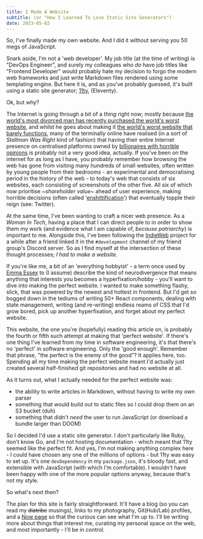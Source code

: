 ```yaml
---
title: I Made A Website
subtitle: (or "How I Learned To Love Static Site Generators")
date: 2023-05-02
---
```


So, I've finally made my own website. And I did it without serving you 50 megs
of JavaScript.

Snark aside, I'm not a 'web developer'. My job title (at the time of writing) is
"DevOps Engineer", and surely my colleagues who *do* have job titles like "Frontend
Developer" would probably hate my decision to forgo the modern web frameworks
and just write Markdown files rendered using some templating engine. But here
it is, and as you've probably guessed, it's built using a static site generator;
[11ty][1], (Eleventy).

Ok, but why?

The Internet is going through a bit of a *thing* right now; mostly because
[the world's most divorced man has recently purchased the world's worst website][2],
and whilst he goes about making it [the world's worst website that barely functions][3],
many of the terminally online have realised (in a sort of *Stallman Was Right*
kind of fashion) that having their entire Internet presence on centralised
platforms owned by [billionaires with horrible opinions][4] is probably not a
very good idea, actually. If you've been on the internet for as long as I have,
you probably remember how browsing the web has gone from visiting many hundreds
of small websites, often written by young people from their bedrooms - an
experimental and democratising period in the history of the web - to today's
web that consists of six websites, each consisting of screenshots of the other
five. All six of which now prioritise *~shareholder value~* ahead of user
experience, making horrible decisions (often called '[enshittification][5]')
that eventually topple their reign (see: Twitter).

At the same time, I've been wanting to craft a nicer web presence. As a *Woman
In Tech*, having a place that I can direct people to in order to show them my
work (and evidence what I am capable of, *because patriarchy*) is important to
me. Alongside this, I've been following the [IndieWeb][6] project for a while
after a friend linked it in the `#development` channel of my friend group's
Discord server. So as I find myself at the intersection of these thought
processes; *I had to make a website*.

If you're like me, a bit of an 'everything hobbyist' - a term once used by
[Emma Essex][7] to (I assume) describe the kind of neurodivergence that means
anything that interests you becomes a hyperfixation/hobby - you'll want to dive
into making the perfect website. I wanted to make something flashy, slick, that
was powered by the newest and hottest in frontend. But I'd get so bogged down
in the tediums of writing 50+ React components, dealing with state management,
writing (and re-writing) endless reams of CSS that I'd grow bored, pick up
another hyperfixation, and forget about my perfect website.

This website, the one you're (hopefully) reading this article on, is probably
the fourth or fifth such attempt at making that 'perfect website'. If there's
one thing I've learned from my time in software engineering, it's that there's
no 'perfect' in software engineering. Only the 'good enough'. Remember that
phrase, "the perfect is the enemy of the good"? It applies here, too. Spending
all my time making the perfect website meant I'd actually just created several
half-finished git repositories and had no website at all.

As it turns out, what I actually needed for the perfect website was:

- the ability to write articles in Markdown, without having to write my own
parser
- something that would build out to static files so I could drop them on an S3
bucket (duh)
- something that didn't *need* the user to run JavaScript (or download a bundle
larger than DOOM)

So I decided I'd use a static site generator. I don't particularly like Ruby,
don't know Go, and I'm not hosting documentation - which meant that 11ty seemed
like the perfect fit. And yes, I'm not making anything complex here - I could have
chosen any one of the millions of options - but 11ty was easy to set up. It's one
`devDependency` in my `package.json`, it's bloody fast, and extensible with
JavaScript (with which I'm comfortable). I wouldn't have been happy with one of
the more popular options anyway, because that's not my style.

So what's next then?

The plan for this site is fairly straightforward. It'll have a blog (so you can
read my ~~diatribe~~ musings), links to my photography, Git(Hub/Lab) profiles,
and a [Now page][8] so that the curious can see what I'm up to. I'll be writing
more about things that interest me, curating my personal space on the web, and
most importantly - I'll be in control.


[1]: https://www.11ty.dev/
[2]: https://en.wikipedia.org/wiki/Acquisition_of_Twitter_by_Elon_Musk
[3]: https://web.archive.org/web/20230501213801/https://twitter.com/JUNlPER/status/1653144319446904832
[4]: https://www.pbs.org/newshour/economy/twitter-quietly-removes-policy-against-deadnaming-transgender-people
[5]: https://www.wired.com/story/tiktok-platforms-cory-doctorow/
[6]: https://indieweb.org/
[7]: https://heckscaper.com/
[8]: https://nownownow.com/about
